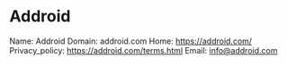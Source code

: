 
# Addroid

Name: Addroid
Domain: addroid.com
Home: https://addroid.com/
Privacy_policy: https://addroid.com/terms.html
Email: info@addroid.com
